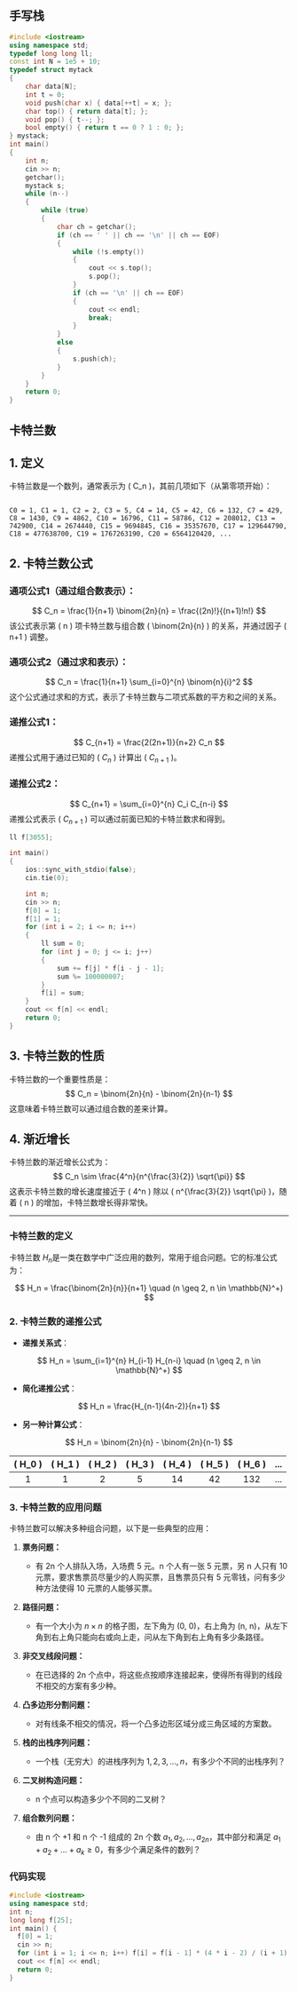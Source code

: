 ## 手写栈


```c++
#include <iostream>
using namespace std;
typedef long long ll;
const int N = 1e5 + 10;
typedef struct mytack
{
    char data[N];
    int t = 0;
    void push(char x) { data[++t] = x; };
    char top() { return data[t]; };
    void pop() { t--; };
    bool empty() { return t == 0 ? 1 : 0; };
} mystack;
int main()
{
    int n;
    cin >> n;
    getchar();
    mystack s;
    while (n--)
    {
        while (true)
        {
            char ch = getchar();
            if (ch == ' ' || ch == '\n' || ch == EOF)
            {
                while (!s.empty())
                {
                    cout << s.top();
                    s.pop();
                }
                if (ch == '\n' || ch == EOF)
                {
                    cout << endl;
                    break;
                }
            }
            else
            {
                s.push(ch);
            }
        }
    }
    return 0;
}
```
## 卡特兰数

## 1. 定义
卡特兰数是一个数列，通常表示为 \( C_n \)，其前几项如下（从第零项开始）：

```

C0 = 1, C1 = 1, C2 = 2, C3 = 5, C4 = 14, C5 = 42, C6 = 132, C7 = 429, C8 = 1430, C9 = 4862, C10 = 16796, C11 = 58786, C12 = 208012, C13 = 742900, C14 = 2674440, C15 = 9694845, C16 = 35357670, C17 = 129644790, C18 = 477638700, C19 = 1767263190, C20 = 6564120420, ...

```

## 2. 卡特兰数公式

### 通项公式1（通过组合数表示）：
$$
C_n = \frac{1}{n+1} \binom{2n}{n} = \frac{(2n)!}{(n+1)!n!}
$$
该公式表示第 \( n \) 项卡特兰数与组合数 \( \binom{2n}{n} \) 的关系，并通过因子 \( n+1 \) 调整。

### 通项公式2（通过求和表示）：
$$
C_n = \frac{1}{n+1} \sum_{i=0}^{n} \binom{n}{i}^2
$$
这个公式通过求和的方式，表示了卡特兰数与二项式系数的平方和之间的关系。

### 递推公式1：
$$
C_{n+1} = \frac{2(2n+1)}{n+2} C_n
$$
递推公式用于通过已知的 \( $C_n$ \) 计算出 \( $C_{n+1}$ \)。

### 递推公式2：
$$
C_{n+1} = \sum_{i=0}^{n} C_i C_{n-i}
$$
递推公式表示 ( $C_{n+1}$ ) 可以通过前面已知的卡特兰数求和得到。

```cpp
ll f[3055];

int main()
{
    ios::sync_with_stdio(false);
    cin.tie(0);

    int n;
    cin >> n;
    f[0] = 1;
    f[1] = 1;
    for (int i = 2; i <= n; i++)
    {
        ll sum = 0;
        for (int j = 0; j <= i; j++)
        {
            sum += f[j] * f[i - j - 1];
            sum %= 100000007;
        }
        f[i] = sum;
    }
    cout << f[n] << endl;
    return 0;
}
```
## 3. 卡特兰数的性质

卡特兰数的一个重要性质是：
$$
C_n = \binom{2n}{n} - \binom{2n}{n-1}
$$
这意味着卡特兰数可以通过组合数的差来计算。

## 4. 渐近增长

卡特兰数的渐近增长公式为：
$$
C_n \sim \frac{4^n}{n^{\frac{3}{2}} \sqrt{\pi}}
$$
这表示卡特兰数的增长速度接近于 \( 4^n \) 除以 \( n^{\frac{3}{2}} \sqrt{\pi} \)，随着 \( n \) 的增加，卡特兰数增长得非常快。

---

### **卡特兰数的定义**

卡特兰数 $H_n$​ 是一类在数学中广泛应用的数列，常用于组合问题。它的标准公式为：

$$
H_n = \frac{\binom{2n}{n}}{n+1} \quad (n \geq 2, n \in \mathbb{N}^+)
$$

### 2. **卡特兰数的递推公式**

- **递推关系式**：

$$
H_n = \sum_{i=1}^{n} H_{i-1} H_{n-i} \quad (n \geq 2, n \in \mathbb{N}^+)
$$

- **简化递推公式**：

$$
H_n = \frac{H_{n-1}(4n-2)}{n+1}
$$

- **另一种计算公式**：

$$
H_n = \binom{2n}{n} - \binom{2n}{n-1}
$$

| \( H_0 \) | \( H_1 \) | \( H_2 \) | \( H_3 \) | \( H_4 \) | \( H_5 \) | \( H_6 \) | ... |
|:---------:|:---------:|:---------:|:---------:|:---------:|:---------:|:---------:|-----|
|     1     |     1     |     2     |     5     |    14     |    42     |   132     | ... |

### 3. **卡特兰数的应用问题**

卡特兰数可以解决多种组合问题，以下是一些典型的应用：

1. **票务问题：**
	
	- 有 2n 个人排队入场，入场费 5 元。n 个人有一张 5 元票，另 n 人只有 10 元票，要求售票员尽量少的人购买票，且售票员只有 5 元零钱，问有多少种方法使得 10 元票的人能够买票。
2. **路径问题：**
	
	- 有一个大小为 $n \times n$ 的格子图，左下角为 (0, 0)，右上角为 (n, n)，从左下角到右上角只能向右或向上走，问从左下角到右上角有多少条路径。
3. **非交叉线段问题：**
	
	- 在已选择的 2n 个点中，将这些点按顺序连接起来，使得所有得到的线段不相交的方案有多少种。
4. **凸多边形分割问题：**
	
	- 对有线条不相交的情况，将一个凸多边形区域分成三角区域的方案数。
5. **栈的出栈序列问题：**
	
	- 一个栈（无穷大）的进栈序列为 $1, 2, 3, \dots, n$，有多少个不同的出栈序列？
6. **二叉树构造问题：**
	
	- n 个点可以构造多少个不同的二叉树？
7. **组合数列问题：**
	
	- 由 n 个 +1 和 n 个 -1 组成的 2n 个数 $a_1, a_2, \dots, a_{2n}$​，其中部分和满足 $a_1 + a_2 + \dots + a_k \geq 0$，有多少个满足条件的数列？

### 代码实现

```cpp
#include <iostream>
using namespace std;
int n;
long long f[25];
int main() {
  f[0] = 1;
  cin >> n;
  for (int i = 1; i <= n; i++) f[i] = f[i - 1] * (4 * i - 2) / (i + 1);
  cout << f[n] << endl;
  return 0;
}
```

